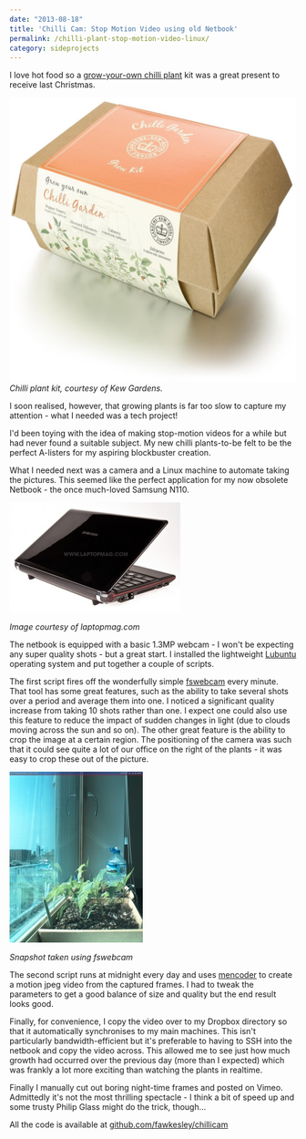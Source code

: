 ```yaml
---
date: "2013-08-18"
title: 'Chilli Cam: Stop Motion Video using old Netbook'
permalink: /chilli-plant-stop-motion-video-linux/
category: sideprojects
---
```

I love hot food so a [grow-your-own chilli plant][1] kit was a great present to receive last Christmas.

![chilli plant kit I used to make a stop-motion video](/img/chilli-plant-kit.jpg)
*Chilli plant kit, courtesy of Kew Gardens.*

I soon realised, however, that growing plants is far too slow to capture my attention - what I needed was a tech project!

I'd been toying with the idea of making stop-motion videos for a while but had never found a suitable subject. My new chilli plants-to-be felt to be the perfect A-listers for my aspiring blockbuster creation.

What I needed next was a camera and a Linux machine to automate taking the pictures. This seemed like the perfect application for my now obsolete Netbook - the once much-loved Samsung N110.

![samsung 110 netbook](/img/samsung-n110-netbook.jpg)

*Image courtesy of laptopmag.com*

The netbook is equipped with a basic 1.3MP webcam - I won't be expecting any super quality shots - but a great start. I installed the lightweight <a title="Lubuntu operating system" href="http://www.lubuntu.net/" target="_blank">Lubuntu</a> operating system and put together a couple of scripts.

The first script fires off the wonderfully simple <a title="fswebcam" href="http://www.firestorm.cx/fswebcam/" target="_blank">fswebcam</a> every minute. That tool has some great features, such as the ability to take several shots over a period and average them into one. I noticed a significant quality increase from taking 10 shots rather than one. I expect one could also use this feature to reduce the impact of sudden changes in light (due to clouds moving across the sun and so on). The other great feature is the ability to crop the image at a certain region. The positioning of the camera was such that it could see quite a lot of our office on the right of the plants - it was easy to crop these out of the picture.

![fswebcam snapshot of chillicam](/img/chilli-cam-fswebcam.jpg)

*Snapshot taken using fswebcam*

The second script runs at midnight every day and uses [mencoder](https://en.wikipedia.org/wiki/MEncoder) to create a motion jpeg video from the captured frames. I had to tweak the parameters to get a good balance of size and quality but the end result looks good.

Finally, for convenience, I copy the video over to my Dropbox directory so that it automatically synchronises to my main machines. This isn't particularly bandwidth-efficient but it's preferable to having to SSH into the netbook and copy the video across. This allowed me to see just how much growth had occurred over the previous day (more than I expected) which was frankly a lot more exciting than watching the plants in realtime.

Finally I manually cut out boring night-time frames and posted on Vimeo. Admittedly it's not the most thrilling spectacle - I think a bit of speed up and some trusty Philip Glass might do the trick, though...



All the code is available at [github.com/fawkesley/chillicam](http://github.com/fawkesley/chillicam)

 [1]: http://shop.kew.org/kew-chilli-garden.html# "Kew Chilli Garden"
